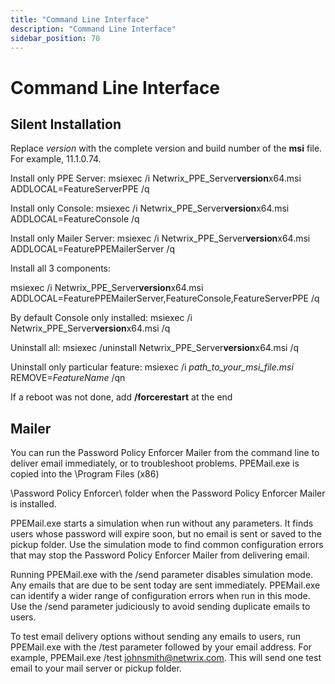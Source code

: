 ```yaml
---
title: "Command Line Interface"
description: "Command Line Interface"
sidebar_position: 70
---
```


# Command Line Interface

## Silent Installation

Replace _version_ with the complete version and build number of the **msi** file. For example,
11.1.0.74.

Install only PPE Server: msiexec /i Netwrix_PPE_Server**version**x64.msi ADDLOCAL=FeatureServerPPE
/q

Install only Console: msiexec /i Netwrix_PPE_Server**version**x64.msi ADDLOCAL=FeatureConsole /q

Install only Mailer Server: msiexec /i Netwrix_PPE_Server**version**x64.msi
ADDLOCAL=FeaturePPEMailerServer /q

Install all 3 components:

msiexec /i Netwrix_PPE_Server**version**x64.msi
ADDLOCAL=FeaturePPEMailerServer,FeatureConsole,FeatureServerPPE /q

By default Console only installed: msiexec /i Netwrix_PPE_Server**version**x64.msi /q

Uninstall all: msiexec /uninstall Netwrix_PPE_Server**version**x64.msi /q

Uninstall only particular feature: msiexec /i _path_to_your_msi_file.msi_ REMOVE=_FeatureName_ /qn

If a reboot was not done, add **/forcerestart** at the end

## Mailer

You can run the Password Policy Enforcer Mailer from the command line to deliver email immediately,
or to troubleshoot problems. PPEMail.exe is copied into the \Program Files (x86)

\Password Policy Enforcer\ folder when the Password Policy Enforcer Mailer is installed.

PPEMail.exe starts a simulation when run without any parameters. It finds users whose password will
expire soon, but no email is sent or saved to the pickup folder. Use the simulation mode to find
common configuration errors that may stop the Password Policy Enforcer Mailer from delivering email.

Running PPEMail.exe with the /send parameter disables simulation mode. Any emails that are due to be
sent today are sent immediately. PPEMail.exe can identify a wider range of configuration errors when
run in this mode. Use the /send parameter judiciously to avoid sending duplicate emails to users.

To test email delivery options without sending any emails to users, run PPEMail.exe with the /test
parameter followed by your email address. For example, PPEMail.exe /test johnsmith@netwrix.com. This
will send one test email to your mail server or pickup folder.
